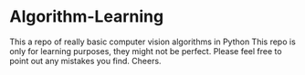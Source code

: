 # Algorithm-Learning
This a repo of really basic computer vision algorithms in Python
This repo is only for learning purposes, they might not be perfect.
Please feel free to point out any mistakes you find. Cheers.
